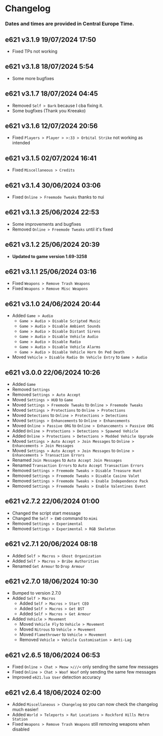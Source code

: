 # Changelog

### Dates and times are provided in Central Europe Time.

## **e621 v3.1.9** 19/07/2024 17:50

- Fixed TPs not working

## **e621 v3.1.8** 18/07/2024 5:54

- Some more bugfixes

## **e621 v3.1.7** 18/07/2024 04:45

- Removed `Self > Bark` because I cba fixing it.
- Some bugfixes (Thank you Kreeako)

## **e621 v3.1.6** 12/07/2024 20:56

- Fixed `Players > Player > >:33 > Orbital Strike` not working as intended

## **e621 v3.1.5** 02/07/2024 16:41

- Fixed `Miscellaneous > Credits`

## **e621 v3.1.4** 30/06/2024 03:06

- Fixed `Online > Freemode Tweaks` thanks to nui

## **e621 v3.1.3** 25/06/2024 22:53

- Some improvements and bugfixes
- Removed `Online > Freemode Tweaks` until it's fixed

## **e621 v3.1.2** 25/06/2024 20:39

- **Updated to game version 1.69-3258**

## **e621 v3.1.1** 25/06/2024 03:16

- Fixed `Weapons > Remove Trash Weapons`
- Fixed `Weapons > Remove Misc Weapons`

## **e621 v3.1.0** 24/06/2024 20:44

- Added `Game > Audio`
    - `Game > Audio > Disable Scripted Music`
    - `Game > Audio > Disable Ambient Sounds`
    - `Game > Audio > Disable Distant Sirens`
    - `Game > Audio > Disable Vehicle Audio`
    - `Game > Audio > Disable Radio`
    - `Game > Audio > Disable Vehicle Alarms`
    - `Game > Audio > Disable Vehicle Horn On Ped Death`
- Moved `Vehicle > Disable Radio On Vehicle Entry` to `Game > Audio`

## **e621 v3.0.0** 22/06/2024 10:26

- Added `Game`
- Removed `Settings`
- Removed `Settings > Auto Accept`
- Moved `Settings > HUD` to `Game`
- Moved `Settings > Freemode Tweaks` to `Online > Freemode Tweaks`
- Moved `Settings > Protections` to `Online > Protections`
- Moved `Detections` to `Online > Protections > Detections`
- Moved `Settings > Enhancements` to `Online > Enhancements`
- Moved `Online > Passive ORG` to `Online > Enhancements > Passive ORG`
- Added `Online > Protections > Detections > Spawned Vehicle`
- Added `Online > Protections > Detections > Modded Vehicle Upgrade`
- Moved `Settings > Auto Accept > Join Messages` to `Online > Enhancements > Join Messages` 
- Moved `Settings > Auto Accept > Join Messages` to `Online > Enhancements > Transaction Errors` 
- Renamed `Join Messages` to `Auto Accept Join Messages`
- Renamed `Transaction Errors` to `Auto Accept Transaction Errors`
- Removed `Settings > Freemode Tweaks > Disable Treasure Hunt`
- Removed `Settings > Freemode Tweaks > Disable Casino Valet`
- Removed `Settings > Freemode Tweaks > Enable Independence Pack`
- Removed `Settings > Freemode Tweaks > Enable Valentines Event`

## **e621 v2.7.2** 22/06/2024 01:00

- Changed the script start message
- Changed the `Self > EWO` command to `mimi`
- Removed `Settings > Experimental`
- Removed `Settings > Experimental > RGB Skeleton`

## **e621 v2.7.1** 20/06/2024 08:18

- Added `Self > Macros > Ghost Organization`
- Added `Self > Macros > Bribe Authorities`
- Renamed `Get Armour` to `Drop Armour`

## **e621 v2.7.0** 18/06/2024 10:30

- Bumped to version 2.7.0
- Added `Self > Macros`
    - Added `Self > Macros > Start CEO`
    - Added `Self > Macros > Get BST`
    - Added `Self > Macros > Get Armour`
- Added `Vehicle > Movement`
    - Moved `Vehicle Fly` to `Vehicle > Movement`
    - Moved `Nitrous` to `Vehicle > Movement`
    - Moved `Flamethrower` to `Vehicle > Movement`
    - Removed `Vehicle > Vehicle Customisation > Anti-Lag`

## **e621 v2.6.5** 18/06/2024 06:53

- Fixed `Online > Chat > Meow >///<` only sending the same few messages
- Fixed `Online > Chat > Woof Woof` only sending the same few messages
- Improved `e621.lua User` detection accuracy

## **e621 v2.6.4** 18/06/2024 02:00

- Added `Miscellaneous > Changelog` so you can now check the changelog much easier!
- Added `World > Teleports > Rat Locations > Rockford Hills Metro Station`
- Fixed `Weapons > Remove Trash Weapons` still removing weapons when disabled
